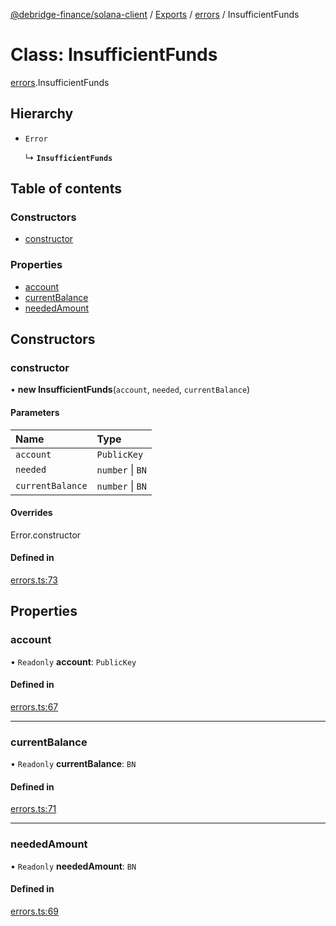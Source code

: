 [@debridge-finance/solana-client](../README.md) / [Exports](../modules.md) / [errors](../modules/errors.md) / InsufficientFunds

# Class: InsufficientFunds

[errors](../modules/errors.md).InsufficientFunds

## Hierarchy

- `Error`

  ↳ **`InsufficientFunds`**

## Table of contents

### Constructors

- [constructor](errors.InsufficientFunds.md#constructor)

### Properties

- [account](errors.InsufficientFunds.md#account)
- [currentBalance](errors.InsufficientFunds.md#currentbalance)
- [neededAmount](errors.InsufficientFunds.md#neededamount)

## Constructors

### constructor

• **new InsufficientFunds**(`account`, `needed`, `currentBalance`)

#### Parameters

| Name | Type |
| :------ | :------ |
| `account` | `PublicKey` |
| `needed` | `number` \| `BN` |
| `currentBalance` | `number` \| `BN` |

#### Overrides

Error.constructor

#### Defined in

[errors.ts:73](https://github.com/debridge-finance/solana-contracts-client/blob/1b61583/src/errors.ts#L73)

## Properties

### account

• `Readonly` **account**: `PublicKey`

#### Defined in

[errors.ts:67](https://github.com/debridge-finance/solana-contracts-client/blob/1b61583/src/errors.ts#L67)

___

### currentBalance

• `Readonly` **currentBalance**: `BN`

#### Defined in

[errors.ts:71](https://github.com/debridge-finance/solana-contracts-client/blob/1b61583/src/errors.ts#L71)

___

### neededAmount

• `Readonly` **neededAmount**: `BN`

#### Defined in

[errors.ts:69](https://github.com/debridge-finance/solana-contracts-client/blob/1b61583/src/errors.ts#L69)
